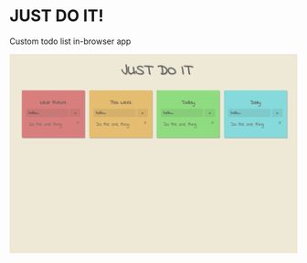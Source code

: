 # JUST DO IT!
Custom todo list in-browser app

[![project image](screenshot.png "screenshot")](https://anthonyjsilva.github.io/)

